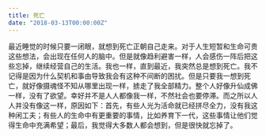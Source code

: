 ```yaml
---
title: 死亡
date: "2018-03-13T00:00:00Z"
---
```


最近睡觉的时候只要一闭眼，就想到死亡正朝自己走来。对于人生短暂和生命可贵这些想法，会出现在任何人的脑中。但是就像趋利避害一样，人会感伤一阵后把这些忘掉，继续经营自己的生活。我也一样，直到最近，我突然总是想到死亡。我不记得是因为什么契机和事由导致我会有这种不间断的困扰。但是只要我一想到死亡，就好像摄魂怪不知从哪里出现一样，掳走了我全部精力。整个人好像升仙成佛一样，没有了欲望。幸好并不是人人都像我一样，不然社会也要停滞。而之所以人人并没有像这一样，原因如下：首先，有些人光为活命就已经拼尽全力，没有我这种闲工夫；有些人的生命中有更重要的事情，比如养育下一代，这些事情让他们觉得生命中充满希望；最后，我觉得大多数人都会想到，但是很快就忘掉了。
